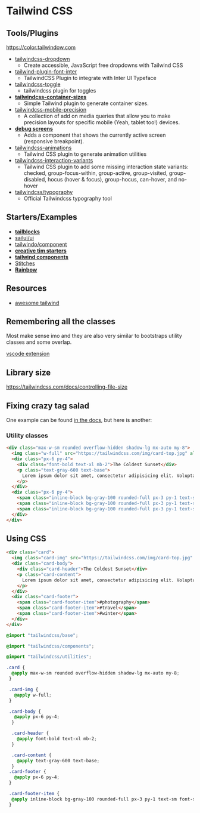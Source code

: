 # Tailwind CSS


## Tools/Plugins
https://color.tailwindow.com
- [tailwindcss-dropdown](https://github.com/estevanmaito/tailwindcss-dropdown)
  - Create accessible, JavaScript free dropdowns with Tailwind CSS
- [tailwind-plugin-font-inter](https://github.com/imsus/tailwind-plugin-font-inter)
  - TailwindCSS Plugin to integrate with Inter UI Typeface
- [tailwindcss-toggle](https://github.com/saraElsanan/tailwindcss-toggle)
  - tailwindcss plugin for toggles
- [__tailwindcss-container-sizes__](https://github.com/Log1x/tailwindcss-container-sizes)
  - Simple Tailwind plugin to generate container sizes.
- [tailwindcss-mobile-precision](https://github.com/robksawyer/tailwindcss-mobile-precision)
  - A collection of add on media queries that allow you to make precision layouts for specific mobile (Yeah, tablet too!) devices.
- [__debug screens__](https://github.com/jorenvanhee/tailwindcss-debug-screens)
  -  Adds a component that shows the currently active screen (responsive breakpoint).
- [tailwindcss-animations](https://github.com/benface/tailwindcss-animations)
  - Tailwind CSS plugin to generate animation utilities
- [tailwindcss-interaction-variants](https://github.com/benface/tailwindcss-interaction-variants)
  - Tailwind CSS plugin to add some missing interaction state variants: checked, group-focus-within, group-active, group-visited, group-disabled, hocus (hover & focus), group-hocus, can-hover, and no-hover
- [tailwindcss/typography](https://github.com/tailwindcss/typography)
  - Official Tailwindcss typography tool

## Starters/Examples

- [__tailblocks__](https://mertjf.github.io/tailblocks)
- [sailui/ui](https://github.com/sailui/ui)
- [tailwindo/component](https://github.com/tailwindow/component)
- [__creative tim starters__](https://www.creative-tim.com/learning-lab/tailwind-starter-kit/presentation)
- [__tailwind components__](https://tailwindcomponents.com)
- [Stitches](https://stitches.hyperyolo.com/)
- [__Rainbow__](https://rainbow.otovo.com/core/typography)

## Resources

- [awesome tailwind](https://project-awesome.org/aniftyco/awesome-tailwindcss)

## Remembering all the classes

Most make sense imo and they are also very similar to bootstraps utility classes and some overlap.

[vscode extension](https://github.com/bradlc/vscode-tailwindcss)

## Library size

https://tailwindcss.com/docs/controlling-file-size

## Fixing crazy tag salad

One example can be found [in the docs](https://tailwindcss.com/components/buttons/), but here is another:

### Utility classes

```html
<div class="max-w-sm rounded overflow-hidden shadow-lg mx-auto my-8">
  <img class="w-full" src="https://tailwindcss.com/img/card-top.jpg" alt="Sunset in the mountains">
  <div class="px-6 py-4">
    <div class="font-bold text-xl mb-2">The Coldest Sunset</div>
    <p class="text-gray-600 text-base">
      Lorem ipsum dolor sit amet, consectetur adipisicing elit. Voluptatibus quia, nulla! Maiores et perferendis eaque, exercitationem praesentium nihil.
    </p>
  </div>
  <div class="px-6 py-4">
    <span class="inline-block bg-gray-100 rounded-full px-3 py-1 text-sm font-semibold text-gray-600 mr-2">#photography</span>
    <span class="inline-block bg-gray-100 rounded-full px-3 py-1 text-sm font-semibold text-gray-600 mr-2">#travel</span>
    <span class="inline-block bg-gray-100 rounded-full px-3 py-1 text-sm font-semibold text-gray-600">#winter</span>
  </div>
</div>
```

## Using CSS

```html
<div class="card">
  <img class="card-img" src="https://tailwindcss.com/img/card-top.jpg" alt="Sunset in the mountains">
  <div class="card-body">
    <div class="card-header">The Coldest Sunset</div>
    <p class="card-content">
      Lorem ipsum dolor sit amet, consectetur adipisicing elit. Voluptatibus quia, nulla! Maiores et perferendis eaque, exercitationem praesentium nihil.
    </p>
  </div>
  <div class="card-footer">
    <span class="card-footer-item">#photography</span>
    <span class="card-footer-item">#travel</span>
    <span class="card-footer-item">#winter</span>
  </div>
</div>
```

```css
@import "tailwindcss/base";

@import "tailwindcss/components";

@import "tailwindcss/utilities";

.card {
  @apply max-w-sm rounded overflow-hidden shadow-lg mx-auto my-8;
 }

 .card-img {
   @apply w-full;
 }

 .card-body {
   @apply px-6 py-4;
  }

  .card-header {
    @apply font-bold text-xl mb-2;
  }

  .card-content {
    @apply text-gray-600 text-base;
  }
 .card-footer {
   @apply px-6 py-4;
 }

 .card-footer-item {
  @apply inline-block bg-gray-100 rounded-full px-3 py-1 text-sm font-semibold text-gray-600 mr-2;
 }
```

